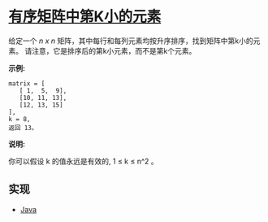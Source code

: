 # [有序矩阵中第K小的元素](https://leetcode-cn.com/problems/kth-smallest-element-in-a-sorted-matrix/)

给定一个 *n x n* 矩阵，其中每行和每列元素均按升序排序，找到矩阵中第k小的元素。
请注意，它是排序后的第k小元素，而不是第k个元素。

**示例:**
```
matrix = [
   [ 1,  5,  9],
   [10, 11, 13],
   [12, 13, 15]
],
k = 8,
返回 13。
```

**说明:**

你可以假设 k 的值永远是有效的, 1 ≤ k ≤ n^2 。

## 实现

- [Java](https://github.com/pojozhang/playground/blob/master/solutions/java/src/main/java/playground/algorithm/KthSmallestElementInASortedMatrix.java)
